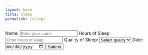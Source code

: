 ```yaml
---
layout: base
title: Sleep 
permalink: /sleep/
--- 
```


<meta charset="UTF-8">
<title>Sleep Tracker</title>
<style>
    /* Basic styling for demonstration purposes */
    /* Your CSS styles here */
</style>

<div class="purple-form">
    <form id="sleepForm">
        <label for="name">Name:</label>
        <input type="text" id="name" name="name" placeholder="Enter your name" required>
        <label for="sleepHours">Hours of Sleep:</label>
        <input type="number" id="sleepHours" name="sleepHours" placeholder="Enter hours of sleep" required>
        <label for="quality">Quality of Sleep:</label>
        <select id="quality" name="quality" required>
            <option value="" disabled selected>Select quality</option>
            <option value="excellent">Excellent</option>
            <option value="good">Good</option>
            <option value="fair">Fair</option>
            <option value="poor">Poor</option>
        </select>
        <label for="sleepDate">Date:</label>
        <input type="date" id="sleepDate" name="sleepDate" required>
        <input type="submit" value="Submit">
    </form>
</div>

<script>
    const userIDFromLocalStorage = localStorage.getItem('loggedInUserId');
    console.log(userIDFromLocalStorage);
    document.getElementById('sleepForm').addEventListener('submit', function (event) {
        event.preventDefault();
        const name = document.getElementById('name').value;
        const sleepHours = document.getElementById('sleepHours').value;
        const quality = document.getElementById('quality').value;
        const sleepDate = document.getElementById('sleepDate').value;
        const sleepData = {
            "name": name,
            "sleepHours": sleepHours,
            "quality": quality,
            "sleepDate": sleepDate
        };

        const payload = {
            "id": userIDFromLocalStorage, // ID from local storage
            "name": name,
            "uid": "life", // Database decides
            "dob": "10/12/13", // Date of birth - adjust accordingly
            "age": "16", // User's age - adjust accordingly
            "exercise": [], // Empty exercise array
            "tracking": sleepData
        };

        fetch(`http://127.0.0.1:8240/api/users/${userIDFromLocalStorage}`, {
            method: 'POST',
            headers: {
                'Content-Type': 'application/json'
            },
            body: JSON.stringify(payload)
        })
        .then(response => {
            if (!response.ok) {
                throw new Error('Network response was not ok');
            }
            return response.json();
        })
        .then(data => {
            console.log('Data submitted successfully:', data);
            // Additional logic after successful submission
        })
        .catch(error => {
            console.error('Error:', error);
        });
    }); 
</script>
